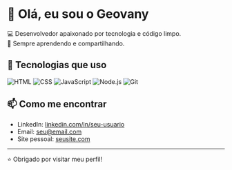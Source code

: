 # 👋 Olá, eu sou o Geovany

💻 Desenvolvedor apaixonado por tecnologia e código limpo.  
🎯 Sempre aprendendo e compartilhando.

## 🚀 Tecnologias que uso

![HTML](https://img.shields.io/badge/-HTML5-333?style=flat&logo=html5)
![CSS](https://img.shields.io/badge/-CSS3-333?style=flat&logo=css3)
![JavaScript](https://img.shields.io/badge/-JavaScript-333?style=flat&logo=javascript)
![Node.js](https://img.shields.io/badge/-Node.js-333?style=flat&logo=node.js)
![Git](https://img.shields.io/badge/-Git-333?style=flat&logo=git)

## 📫 Como me encontrar
- LinkedIn: [linkedin.com/in/seu-usuario](https://linkedin.com/in/seu-usuario)
- Email: seu@email.com
- Site pessoal: [seusite.com](https://seusite.com)

---

⭐ Obrigado por visitar meu perfil!
